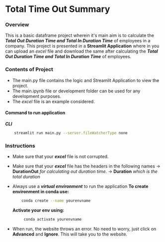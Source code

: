 # Total Time Out Summary
### Overview 
This is a basic dataframe project wherein it's main aim is to calculate the ***Total Out Duration Time and Total In Duration Time*** of employees in a company. This project is presented in a **Streamlit Application** where in you can upload an *excel* file and download the same after calculating the ***Total Out Duration Time and Total In Duration Time*** of employees.

### Contents of Project
- The main.py file contains the logic and Streamlit Application to view the project.
- The main.ipynb file or development folder can be used for any development purposes.
- The *excel* file is an example considered.

#### Command to run application

***CLI***
```bash
    streamlit run main.py --server.fileWatcherType none
``` 

### Instructions
- Make sure that your ***excel*** file is not corrupted.
- Make sure that your ***excel*** file has the headers in the following names 
    -> **DurationOut** *for calculating out duration time.*
    -> **Duration** *which is the total duration*
- Always use a ***virtual environment*** to run the application
    **To create environment in conda use:**
    ```bash
        conda create --name yourenvname
    ```
        
    **Activate your env using:**
    ```bash
         conda activate yourenvname
    ```
- When run, the website throws an error. No need to worry, just click on **Advanced** and **Ignore**.
    This will take you to the website.

